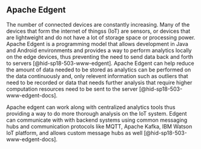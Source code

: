 Apache Edgent
-------------

The number of connected devices are constantly increasing. Many of the
devices that form the internet of thingss (IoT) are sensors, or devices
that are lightweight and do not have a lot of storage space or
processing power. Apache Edgent is a programming model that allows
development in Java and Android environments and provides a way to
perform analytics locally on the edge devices, thus preventing the need
to send data back and forth to servers [@hid-sp18-503-www-edgent].
Apache Edgent can help reduce the amount of data needed to be stored as
analytics can be performed on the data continuously and, only relevent
information such as outliers that need to be recorded or data that needs
further analysis that require higher computation resources need to be
sent to the server [@hid-sp18-503-www-edgent-docs].

Apache edgent can work along with centralized analytics tools thus
providing a way to do more thorough analysis on the IoT system. Edgent
can communicate with with backend systems using common messaging hubs
and communication protocols like MQTT, Apache Kafka, IBM Watson IoT
platform, and allows custom message hubs as
well [@hid-sp18-503-www-edgent-docs].
